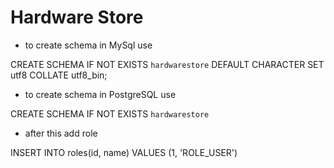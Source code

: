 # Hardware Store

- to create schema in MySql use

CREATE SCHEMA IF NOT EXISTS `hardwarestore` DEFAULT CHARACTER SET utf8 COLLATE utf8_bin;

- to create schema in PostgreSQL use

CREATE SCHEMA IF NOT EXISTS `hardwarestore`

- after this add role

INSERT INTO roles(id, name)
VALUES (1, 'ROLE_USER')
